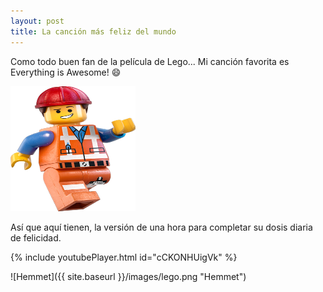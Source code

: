 ```yaml
---
layout: post
title: La canción más feliz del mundo
---
```


Como todo buen fan de la película de Lego... Mi canción favorita es Everything is Awesome! :smile:

<img src="/images/lego.png" width="200" height="200"/>

Así que aquí tienen, la versión de una hora para completar su dosis diaria de felicidad.

{% include youtubePlayer.html id="cCKONHUigVk" %}

![Hemmet]({{ site.baseurl }}/images/lego.png "Hemmet")
